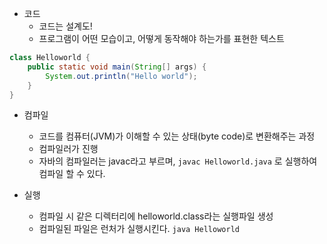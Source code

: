 - 코드
	- 코드는 설계도!
	- 프로그램이 어떤 모습이고, 어떻게 동작해야 하는가를 표현한 텍스트
```java
class Helloworld {
	public static void main(String[] args) {
		System.out.println("Hello world");
	}
}
```

- 컴파일
	- 코드를 컴퓨터(JVM)가 이해할 수 있는 상태(byte code)로 변환해주는 과정
	- 컴파일러가 진행
	- 자바의 컴파일러는 javac라고 부르며, `javac Helloworld.java` 로 실행하여 컴파일 할 수 있다.

- 실행
	- 컴파일 시 같은 디렉터리에 helloworld.class라는 실행파일 생성
	- 컴파일된 파일은 런처가 실행시킨다.
		`java Helloworld`
		